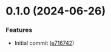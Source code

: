 # 0.1.0 (2024-06-26)


### Features

* Initial commit ([e716742](https://github.com/choi-jack/eslint-config/commit/e7167421bdf395b9e9767755755da0bc7b589006))



